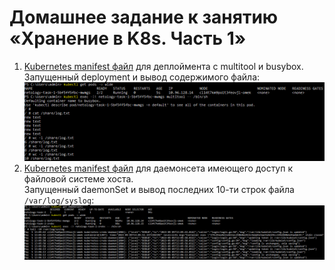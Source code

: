 # Домашнее задание к занятию «Хранение в K8s. Часть 1»
1. [Kubernetes manifest файл](./kubernetes%20manifests/deployment.yaml) для деплоймента с multitool и busybox.  
   Запущенный deployment и вывод содержимого файла:  
   ![deployment](./pictures/deployment.PNG)
2. [Kubernetes manifest файл](./kubernetes%20manifests/daemonSet.yaml) для даемонсета имеющего доступ к файловой системе хоста.  
   Запущенный daemonSet и вывод последних 10-ти строк файла ```/var/log/syslog```:  
   ![daemonSet](./pictures/daemonSet.PNG)